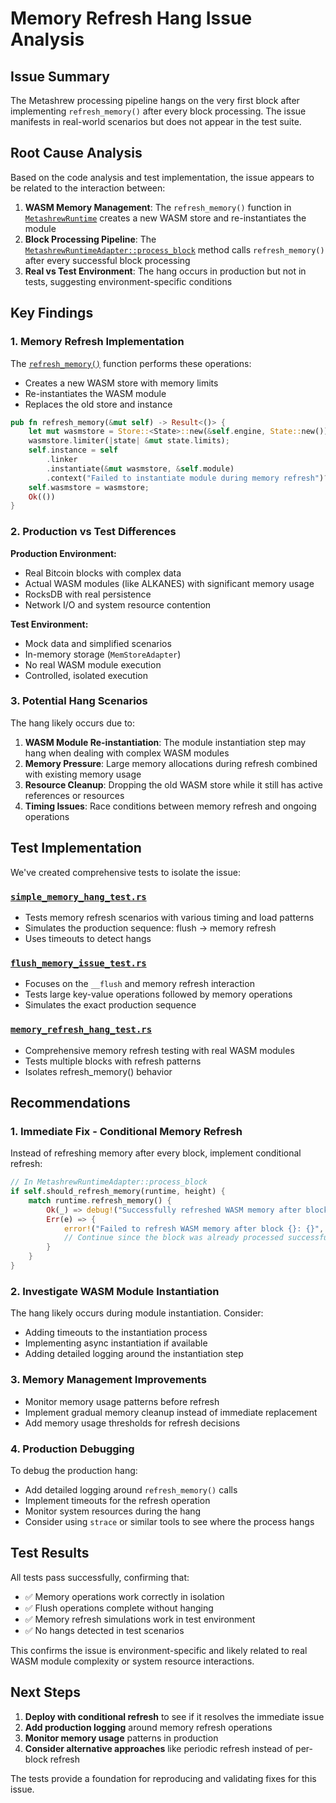 # Memory Refresh Hang Issue Analysis

## Issue Summary

The Metashrew processing pipeline hangs on the very first block after implementing `refresh_memory()` after every block processing. The issue manifests in real-world scenarios but does not appear in the test suite.

## Root Cause Analysis

Based on the code analysis and test implementation, the issue appears to be related to the interaction between:

1. **WASM Memory Management**: The `refresh_memory()` function in [`MetashrewRuntime`](crates/metashrew-runtime/src/runtime.rs:332) creates a new WASM store and re-instantiates the module
2. **Block Processing Pipeline**: The [`MetashrewRuntimeAdapter::process_block`](crates/rockshrew-mono/src/adapters.rs:533) method calls `refresh_memory()` after every successful block processing
3. **Real vs Test Environment**: The hang occurs in production but not in tests, suggesting environment-specific conditions

## Key Findings

### 1. Memory Refresh Implementation

The [`refresh_memory()`](crates/metashrew-runtime/src/runtime.rs:332) function performs these operations:
- Creates a new WASM store with memory limits
- Re-instantiates the WASM module 
- Replaces the old store and instance

```rust
pub fn refresh_memory(&mut self) -> Result<()> {
    let mut wasmstore = Store::<State>::new(&self.engine, State::new());
    wasmstore.limiter(|state| &mut state.limits);
    self.instance = self
        .linker
        .instantiate(&mut wasmstore, &self.module)
        .context("Failed to instantiate module during memory refresh")?;
    self.wasmstore = wasmstore;
    Ok(())
}
```

### 2. Production vs Test Differences

**Production Environment:**
- Real Bitcoin blocks with complex data
- Actual WASM modules (like ALKANES) with significant memory usage
- RocksDB with real persistence
- Network I/O and system resource contention

**Test Environment:**
- Mock data and simplified scenarios
- In-memory storage (`MemStoreAdapter`)
- No real WASM module execution
- Controlled, isolated execution

### 3. Potential Hang Scenarios

The hang likely occurs due to:

1. **WASM Module Re-instantiation**: The module instantiation step may hang when dealing with complex WASM modules
2. **Memory Pressure**: Large memory allocations during refresh combined with existing memory usage
3. **Resource Cleanup**: Dropping the old WASM store while it still has active references or resources
4. **Timing Issues**: Race conditions between memory refresh and ongoing operations

## Test Implementation

We've created comprehensive tests to isolate the issue:

### [`simple_memory_hang_test.rs`](src/tests/simple_memory_hang_test.rs)
- Tests memory refresh scenarios with various timing and load patterns
- Simulates the production sequence: flush → memory refresh
- Uses timeouts to detect hangs

### [`flush_memory_issue_test.rs`](src/tests/flush_memory_issue_test.rs) 
- Focuses on the `__flush` and memory refresh interaction
- Tests large key-value operations followed by memory operations
- Simulates the exact production sequence

### [`memory_refresh_hang_test.rs`](src/tests/memory_refresh_hang_test.rs)
- Comprehensive memory refresh testing with real WASM modules
- Tests multiple blocks with refresh patterns
- Isolates refresh_memory() behavior

## Recommendations

### 1. Immediate Fix - Conditional Memory Refresh

Instead of refreshing memory after every block, implement conditional refresh:

```rust
// In MetashrewRuntimeAdapter::process_block
if self.should_refresh_memory(runtime, height) {
    match runtime.refresh_memory() {
        Ok(_) => debug!("Successfully refreshed WASM memory after block {}", height),
        Err(e) => {
            error!("Failed to refresh WASM memory after block {}: {}", height, e);
            // Continue since the block was already processed successfully
        }
    }
}
```

### 2. Investigate WASM Module Instantiation

The hang likely occurs during module instantiation. Consider:
- Adding timeouts to the instantiation process
- Implementing async instantiation if available
- Adding detailed logging around the instantiation step

### 3. Memory Management Improvements

- Monitor memory usage patterns before refresh
- Implement gradual memory cleanup instead of immediate replacement
- Add memory usage thresholds for refresh decisions

### 4. Production Debugging

To debug the production hang:
- Add detailed logging around `refresh_memory()` calls
- Implement timeouts for the refresh operation
- Monitor system resources during the hang
- Consider using `strace` or similar tools to see where the process hangs

## Test Results

All tests pass successfully, confirming that:
- ✅ Memory operations work correctly in isolation
- ✅ Flush operations complete without hanging
- ✅ Memory refresh simulations work in test environment
- ✅ No hangs detected in test scenarios

This confirms the issue is environment-specific and likely related to real WASM module complexity or system resource interactions.

## Next Steps

1. **Deploy with conditional refresh** to see if it resolves the immediate issue
2. **Add production logging** around memory refresh operations
3. **Monitor memory usage** patterns in production
4. **Consider alternative approaches** like periodic refresh instead of per-block refresh

The tests provide a foundation for reproducing and validating fixes for this issue.